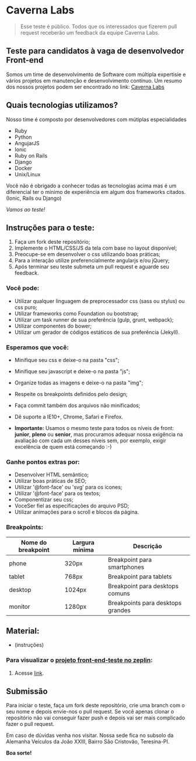 # Caverna Labs
> Esse teste é público. Todos que os interessados que fizerem pull request receberão um feedback da equipe Caverna Labs.

## Teste para candidatos à vaga de desenvolvedor Front-end

Somos um time de desenvolvimento de Software com múltipla expertisie e vários projetos em manutenção e desenvolvimento contínuo. Um resumo dos nossos projetos podem ser encontrado no link:
[Caverna Labs](https://github.com/caverna-labs/caverna-labs)

## Quais tecnologias utilizamos?

Nosso time é composto por desenvolvedores com mútiplas especialidades

* Ruby
* Python
* AngujarJS
* Ionic
* Ruby on Rails
* Django
* Docker
* Unix/Linux

Você não é obrigado a conhecer todas as tecnologias acima mas é um diferencial ter o mínimo de experiência em algum dos frameworks citados.(Ionic, Rails ou Django)

*Vamos ao teste!*

## Instruções para o teste:

1. Faça um fork deste repositório;
2. Implemente o HTML/CSS/JS da tela com base no layout disponível;
3. Preocupe-se em desenvolver o css utilizando boas práticas;
4. Para a interação utilize preferencialmente angularjs e/ou jQuery;
5. Após terminar seu teste submeta um pull request e aguarde seu feedback.


### Você pode:

* Utilizar qualquer linguagem de preprocessador css (sass ou stylus) ou css puro;
* Utilizar frameworks como Foundation ou bootstrap;
* Utilizar um task runner de sua preferência (gulp, grunt, webpack);
* Utilizar componentes do bower;
* Utilizar um gerador de códigos estáticos de sua preferência (Jekyll).

### Esperamos que você:

* Minifique seu css e deixe-o na pasta "css";
* Minifique seu javascript e deixe-o na pasta "js";
* Organize todas as imagens e deixe-o na pasta "img";
* Respeite os breakpoints definidos pelo design;
* Faça commit também dos arquivos não minificados;
* Dê suporte a IE10+, Chrome, Safari e Firefox.

* **Importante:** Usamos o mesmo teste para todos os níveis de front: **junior**, **pleno** ou **senior**, mas procuramos adequar nossa exigência na avaliação com cada um desses níveis sem, por exemplo, exigir excelência de quem está começando :-)

### Ganhe pontos extras por:

* Desenvolver HTML semântico;
* Utilizar boas práticas de SEO;
* Utilizar '@font-face' ou 'svg' para os ícones;
* Utilizar '@font-face' para os textos;
* Componentizar seu css;
* VoceSer fiel as especificações do arquivo PSD;
* Utilizar animações para o scroll e blocos da página.

### Breakpoints:

| Nome do breakpoint | Largura mínima | Descrição                         |
|--------------------|----------------|-----------------------------------|
| phone              | 320px          | Breakpoint para smartphones       |
| tablet             | 768px          | Breakpoint para tablets           |
| desktop            | 1024px         | Breakpoint para desktops comuns   |
| monitor            | 1280px         | Breakpoints para desktops grandes |

## Material:

* (instruções)

### Para visualizar o [projeto front-end-teste no zeplin](link):
1. Acesse [link](link).


## Submissão

Para iniciar o teste, faça um fork deste repositório, crie uma branch com o seu nome e depois envie-nos o pull request.
Se você apenas clonar o repositório não vai conseguir fazer push e depois vai ser mais complicado fazer o pull request.

Em caso de dúvidas venha nos visitar. Nossa sede fica no subsolo da Alemanha Veículos da João XXIII, Bairro São Cristovão, Teresina-PI.

**Boa sorte!**
